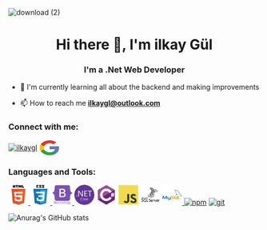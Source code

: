 ![download (2)](https://user-images.githubusercontent.com/72944987/129270834-df3c0f78-f59a-48fc-8569-4c7194353b8d.gif)

<h1 align="center">Hi there 👋, I'm ilkay Gül</h1>
<h3 align="center">I'm a .Net Web Developer</h3>


- 🌱 I'm currently learning all about the backend and making improvements

- 📫 How to reach me **ilkaygl@outlook.com**

<h3 align="left">Connect with me:</h3>
<p align="left">
<a href="https://www.linkedin.com/in/ilkay-gül/" target="blank"><img align="center" src="https://raw.githubusercontent.com/rahuldkjain/github-profile-readme-generator/master/src/images/icons/Social/linked-in-alt.svg" alt="ilkaygl" height="30" width="40" /></a>
<a href="mailto:ilkaygl@outlook.com" target="blank"><img align="center" src="https://raw.githubusercontent.com/devicons/devicon/2ae2a900d2f041da66e950e4d48052658d850630/icons/google/google-original.svg" alt="ilkaygl" height="30" width="40" /></a>

</p>
<h3 align="left">Languages and Tools:</h3>
<p align="left"> 
<a href="https://www.w3.org/html/" target="_blank"> <img src="https://raw.githubusercontent.com/devicons/devicon/master/icons/html5/html5-original-wordmark.svg" alt="html5" width="40" height="40"/> </a><a href="https://www.w3schools.com/css/" target="_blank"> <img src="https://raw.githubusercontent.com/devicons/devicon/master/icons/css3/css3-original-wordmark.svg" alt="css3" width="40" height="40"/> </a>
<a href="https://getbootstrap.com" target="_blank"> 
<img src="https://raw.githubusercontent.com/devicons/devicon/master/icons/bootstrap/bootstrap-plain-wordmark.svg" alt="bootstrap" width="40" height="40"/> <a href="https://tailwindcss.com/" target="_blank" rel="noreferrer"><a href="https://sass-lang.com" target="_blank"> 
<img src="https://raw.githubusercontent.com/devicons/devicon/2ae2a900d2f041da66e950e4d48052658d850630/icons/dotnetcore/dotnetcore-original.svg" alt="sass"  width="40" height="40"/></a> <img src="https://raw.githubusercontent.com/devicons/devicon/2ae2a900d2f041da66e950e4d48052658d850630/icons/csharp/csharp-original.svg" alt="tailwind" width="40" height="40"/> </a> </a><a href="https://developer.mozilla.org/en-US/docs/Web/JavaScript" target="_blank"> <img src="https://raw.githubusercontent.com/devicons/devicon/master/icons/javascript/javascript-original.svg" alt="javascript" width="40" height="40"/></a> 
<a href="https://jquery.com" target="_blank"><img src='https://raw.githubusercontent.com/devicons/devicon/2ae2a900d2f041da66e950e4d48052658d850630/icons/microsoftsqlserver/microsoftsqlserver-plain-wordmark.svg' alt='jquery' height='40'></a> 
<a href="https://reactjs.org/" target="_blank"><img src="https://raw.githubusercontent.com/devicons/devicon/2ae2a900d2f041da66e950e4d48052658d850630/icons/mysql/mysql-original-wordmark.svg" alt="react" width="40" height="40"/> </a> 
<a href="https://npmjs.com/" target="_blank"><img src='https://cdn.jsdelivr.net/npm/simple-icons@3.0.1/icons/npm.svg' alt='npm' height='40'></a>  
<a href="https://git-scm.com/" target="_blank"> <img src="https://www.vectorlogo.zone/logos/git-scm/git-scm-icon.svg" alt="git" width="40" height="40"/> </a> 

![Anurag's GitHub stats](https://github-readme-stats.vercel.app/api?username=ilkayGl&show_icons=true&theme=radical)
